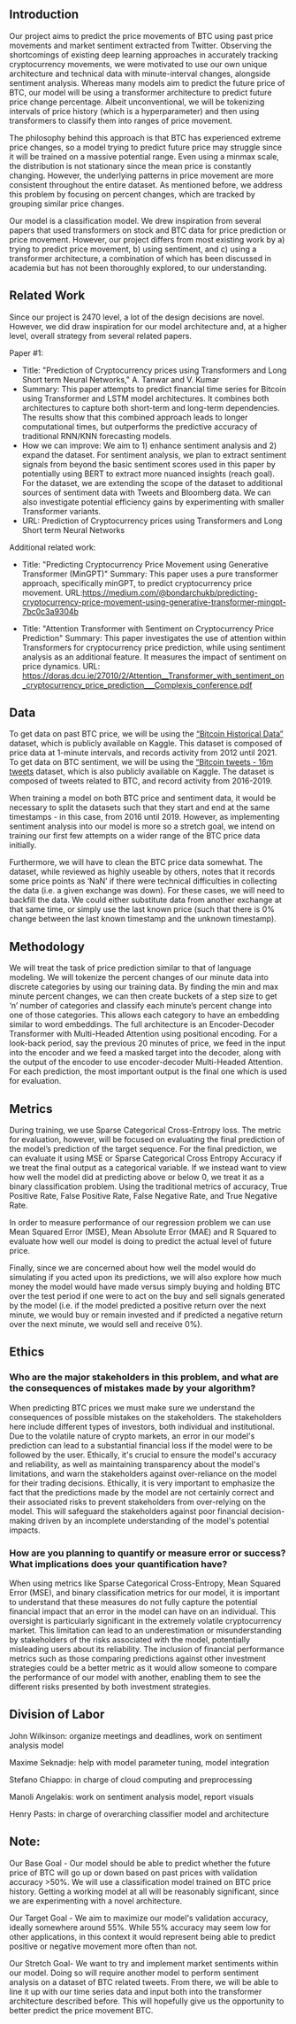 ## Introduction
Our project aims to predict the price movements of BTC using past price movements and market sentiment extracted from Twitter. Observing the shortcomings of existing deep learning approaches in accurately tracking cryptocurrency movements, we were motivated to use our own unique architecture and technical data with minute-interval changes, alongside sentiment analysis. Whereas many models aim to predict the future price of BTC, our model will be using a transformer architecture to predict future price change percentage. Albeit unconventional, we will be tokenizing intervals of price history (which is a hyperparameter) and then using transformers to classify them into ranges of price movement. 

The philosophy behind this approach is that BTC has experienced extreme price changes, so a model trying to predict future price may struggle since it will be trained on a massive potential range. Even using a minmax scale, the distribution is not stationary since the mean price is constantly changing. However, the underlying patterns in price movement are more consistent throughout the entire dataset. As mentioned before, we address this problem by focusing on percent changes, which are tracked by grouping similar price changes.

Our model is a classification model. We drew inspiration from several papers that used transformers on stock and BTC data for price prediction or price movement. However, our project differs from most existing work by a) trying to predict price movement, b) using sentiment, and c) using a transformer architecture, a combination of which has been discussed in academia but has not been thoroughly explored, to our understanding.

## Related Work
Since our project is 2470 level, a lot of the design decisions are novel. However, we did draw inspiration for our model architecture and, at a higher level, overall strategy from several related papers.

Paper #1: 
- Title: "Prediction of Cryptocurrency prices using Transformers and Long Short term Neural Networks," A. Tanwar and V. Kumar
- Summary: This paper attempts to predict financial time series for Bitcoin using Transformer and LSTM model architectures. It combines both architectures to capture both short-term and long-term dependencies. The results show that this combined approach leads to longer computational times, but outperforms the predictive accuracy of traditional RNN/KNN forecasting models.
- How we can improve: We aim to 1) enhance sentiment analysis and 2) expand the dataset. For sentiment analysis, we plan to extract sentiment signals from beyond the basic sentiment scores used in this paper by potentially using BERT to extract more nuanced insights (reach goal). For the dataset, we are extending the scope of the dataset to additional sources of sentiment data with Tweets and Bloomberg data. We can also investigate potential efficiency gains by experimenting with smaller Transformer variants.
- URL: Prediction of Cryptocurrency prices using Transformers and Long Short term Neural Networks

Additional related work:

- Title: "Predicting Cryptocurrency Price Movement using Generative Transformer (MinGPT)"
Summary: This paper uses a pure transformer approach, specifically minGPT, to predict cryptocurrency price movement. 
URL:https://medium.com/@bondarchukb/predicting-cryptocurrency-price-movement-using-generative-transformer-mingpt-7bc0c3a9304b

- Title: "Attention Transformer with Sentiment on Cryptocurrency Price Prediction"
Summary: This paper investigates the use of attention within Transformers for cryptocurrency price prediction, while using sentiment analysis as an additional feature. It measures the impact of sentiment on price dynamics.
URL: https://doras.dcu.ie/27010/2/Attention__Transformer_with_sentiment_on_cryptocurrency_price_prediction___Complexis_conference.pdf

## Data
To get data on past BTC price, we will be using the [“Bitcoin Historical Data”](https://www.kaggle.com/datasets/mczielinski/bitcoin-historical-data) dataset, which is publicly available on Kaggle. This dataset is composed of price data at 1-minute intervals, and records activity from 2012 until 2021. 
To get data on BTC sentiment, we will be using the [“Bitcoin tweets - 16m tweets](https://www.kaggle.com/datasets/alaix14/bitcoin-tweets-20160101-to-20190329) dataset, which is also publicly available on Kaggle. The dataset is composed of tweets related to BTC, and record activity from 2016-2019.

When training a model on both BTC price and sentiment data, it would be necessary to split the datasets such that they start and end at the same timestamps - in this case, from 2016 until 2019. However, as implementing sentiment analysis into our model is more so a stretch goal, we intend on training our first few attempts on a wider range of the BTC price data initially.

Furthermore, we will have to clean the BTC price data somewhat. The dataset, while reviewed as highly useable by others, notes that it records some price points as ‘NaN’ if there were technical difficulties in collecting the data (i.e. a given exchange was down). For these cases, we will need to backfill the data. We could either substitute data from another exchange at that same time, or simply use the last known price (such that there is 0% change between the last known timestamp and the unknown timestamp).

## Methodology

We will treat the task of price prediction similar to that of language modeling. We will tokenize the percent changes of our minute data into discrete categories by using our training data. By finding the min and max minute percent changes, we can then create buckets of a step size to get ‘n’ number of categories and classify each minute’s percent change into one of those categories. This allows each category to have an embedding similar to word embeddings. The full architecture is an Encoder-Decoder Transformer with Multi-Headed Attention using positional encoding. For a look-back period, say the previous 20 minutes of price, we feed in the input into the encoder and we feed a masked target into the decoder, along with the output of the encoder to use encoder-decoder Multi-Headed Attention. For each prediction, the most important output is the final one which is used for evaluation.

## Metrics
During training, we use Sparse Categorical Cross-Entropy loss. The metric for evaluation, however, will be focused on evaluating the final prediction of the model’s prediction of the target sequence. For the final prediction, we can evaluate it using MSE or Sparse Categorical Cross Entropy Accuracy if we treat the final output as a categorical variable. If we instead want to view how well the model did at predicting above or below 0, we treat it as a binary classification problem. Using the traditional metrics of accuracy, True Positive Rate, False Positive Rate, False Negative Rate, and True Negative Rate.

In order to measure performance of our regression problem we can use Mean Squared Error (MSE), Mean Absolute Error (MAE) and R Squared to evaluate how well our model is doing to predict the actual level of future price. 

Finally, since we are concerned about how well the model would do simulating if you acted upon its predictions, we will also explore how much money the model would have made versus simply buying and holding BTC over the test period if one were to act on the buy and sell signals generated by the model (i.e. if the model predicted a positive return over the next minute, we would buy or remain invested and if predicted a negative return over the next minute, we would sell and receive 0%).

## Ethics

### Who are the major stakeholders in this problem, and what are the consequences of mistakes made by your algorithm?

When predicting BTC prices we must make sure we understand the consequences of possible mistakes on the stakeholders. The stakeholders here include different types of investors, both individual and institutional. Due to the volatile nature of crypto markets, an error in our model's prediction can lead to a substantial financial loss if the model were to be followed by the user. Ethically, it's crucial to ensure the model's accuracy and reliability, as well as maintaining transparency about the model's limitations, and warn the stakeholders against over-reliance on the model for their trading decisions. Ethically, it is very important to emphasize the fact that the predictions made by the model are not certainly correct and their associated risks to prevent stakeholders from over-relying on the model. This will safeguard the stakeholders against poor financial decision-making driven by an incomplete understanding of the model's potential impacts.

### How are you planning to quantify or measure error or success? What implications does your quantification have?

When using metrics like Sparse Categorical Cross-Entropy, Mean Squared Error (MSE), and binary classification metrics for our model, it is important to understand that these measures do not fully capture the potential financial impact that an error in the model can have on an individual. This oversight is particularly significant in the extremely volatile cryptocurrency market. This limitation can lead to an underestimation or misunderstanding by stakeholders of the risks associated with the model, potentially misleading users about its reliability. The inclusion of financial performance metrics such as those comparing predictions against other investment strategies could be a better metric as it would allow someone to compare the performance of our model with another, enabling them to see the different risks presented by both investment strategies.

## Division of Labor

John Wilkinson: organize meetings and deadlines, work on sentiment analysis model

Maxime Seknadje: help with model parameter tuning, model integration

Stefano Chiappo: in charge of cloud computing and preprocessing 

Manoli Angelakis: work on sentiment analysis model, report visuals

Henry Pasts: in charge of overarching classifier model and architecture


## Note:

Our Base Goal - Our model should be able to predict whether the future price of BTC will go up or down based on past prices with validation accuracy >50%. We will use a classification model trained on BTC price history. Getting a working model at all will be reasonably significant, since we are experimenting with a novel architecture.

Our Target Goal - We aim to maximize our model's validation accuracy, ideally somewhere around 55%. While 55% accuracy may seem low for other applications, in this context it would represent being able to predict positive or negative movement more often than not. 

Our Stretch Goal- We want to try and implement market sentiments within our model. Doing so will require another model to perform sentiment analysis on a dataset of BTC related tweets. From there, we will be able to line it up with our time series data and input both into the transformer architecture described before. This will hopefully give us the opportunity to better predict the price movement BTC. 

